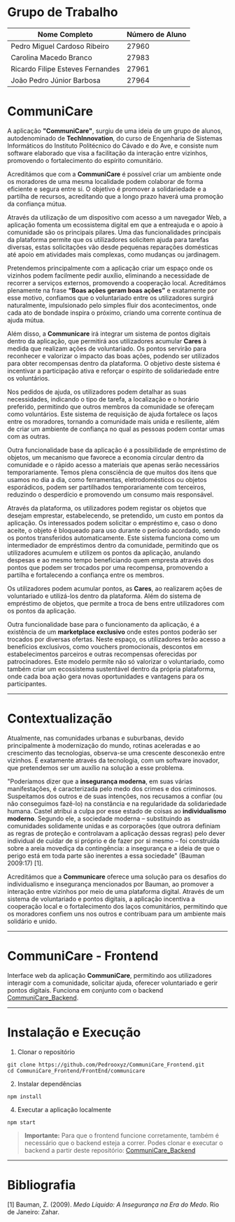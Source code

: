 # Grupo de Trabalho

| Nome Completo                                | Número de Aluno |
|----------------------------------------------|-----------------|
| Pedro Miguel Cardoso Ribeiro                 | 27960           |
| Carolina Macedo Branco                       | 27983           |
| Ricardo Filipe Esteves Fernandes             | 27961           |
| João Pedro Júnior Barbosa                    | 27964           |


# CommuniCare

A aplicação **"CommuniCare"**, surgiu de uma ideia de um grupo de alunos, autodenominado de **TechInnovation**, do curso de Engenharia de Sistemas Informáticos do Instituto Politécnico do Cávado e do Ave, e consiste num software elaborado que visa a facilitação da interação entre vizinhos, promovendo o fortalecimento do espírito comunitário.

Acreditámos que com a **CommuniCare** é possível criar um ambiente onde os moradores de uma mesma localidade podem colaborar de forma eficiente e segura entre si. O objetivo é promover a solidariedade e a partilha de recursos, acreditando que a longo prazo haverá uma promoção da confiança mútua.

Através da utilização de um dispositivo com acesso a um navegador Web, a aplicação fomenta um ecossistema digital em que a entreajuda e o apoio à comunidade são os principais pilares. Uma das funcionalidades principais da plataforma permite que os utilizadores solicitem ajuda para tarefas diversas, estas solicitações vão desde pequenas reparações domésticas até apoio em atividades mais complexas, como mudanças ou jardinagem.

Pretendemos principalmente com a aplicação criar um espaço onde os vizinhos podem facilmente pedir auxílio, eliminando a necessidade de recorrer a serviços externos, promovendo a cooperação local. Acreditámos plenamente na frase **“Boas ações geram boas ações”** e exatamente por esse motivo, confiamos que o voluntariado entre os utilizadores surgirá naturalmente, impulsionado pelo simples fluir dos acontecimentos, onde cada ato de bondade inspira o próximo, criando uma corrente contínua de ajuda mútua.

Além disso, a **Communicare** irá integrar um sistema de pontos digitais dentro da aplicação, que permitirá aos utilizadores acumular **Cares** à medida que realizam ações de voluntariado. Os pontos servirão para reconhecer e valorizar o impacto das boas ações, podendo ser utilizados para obter recompensas dentro da plataforma. O objetivo deste sistema é incentivar a participação ativa e reforçar o espírito de solidariedade entre os voluntários.

Nos pedidos de ajuda, os utilizadores podem detalhar as suas necessidades, indicando o tipo de tarefa, a localização e o horário preferido, permitindo que outros membros da comunidade se ofereçam como voluntários. Este sistema de requisição de ajuda fortalece os laços entre os moradores, tornando a comunidade mais unida e resiliente, além de criar um ambiente de confiança no qual as pessoas podem contar umas com as outras.

Outra funcionalidade base da aplicação é a possibilidade de empréstimo de objetos, um mecanismo que favorece a economia circular dentro da comunidade e o rápido acesso a materiais que apenas serão necessários temporariamente. Temos plena consciência de que muitos dos itens que usamos no dia a dia, como ferramentas, eletrodomésticos ou objetos esporádicos, podem ser partilhados temporariamente com terceiros, reduzindo o desperdício e promovendo um consumo mais responsável.

Através da plataforma, os utilizadores podem registar os objetos que desejam emprestar, estabelecendo, se pretendido, um custo em pontos da aplicação. Os interessados podem solicitar o empréstimo e, caso o dono aceite, o objeto é bloqueado para uso durante o período acordado, sendo os pontos transferidos automaticamente. Este sistema funciona como um intermediador de empréstimos dentro da comunidade, permitindo que os utilizadores acumulem e utilizem os pontos da aplicação, anulando despesas e ao mesmo tempo beneficiando quem empresta através dos pontos que podem ser trocados por uma recompensa, promovendo a partilha e fortalecendo a confiança entre os membros.

Os utilizadores podem acumular pontos, as **Cares**, ao realizarem ações de voluntariado e utilizá-los dentro da plataforma. Além do sistema de empréstimo de objetos, que permite a troca de bens entre utilizadores com os pontos da aplicação.

Outra funcionalidade base para o funcionamento da aplicação, é a existência de um **marketplace exclusivo** onde estes pontos poderão ser trocados por diversas ofertas. Neste espaço, os utilizadores terão acesso a benefícios exclusivos, como vouchers promocionais, descontos em estabelecimentos parceiros e outras recompensas oferecidas por patrocinadores. Este modelo permite não só valorizar o voluntariado, como também criar um ecossistema sustentável dentro da própria plataforma, onde cada boa ação gera novas oportunidades e vantagens para os participantes.

---

# Contextualização

Atualmente, nas comunidades urbanas e suburbanas, devido principalmente à modernização do mundo, rotinas aceleradas e ao crescimento das tecnologias, observa-se uma crescente desconexão entre vizinhos. É exatamente através da tecnologia, com um software inovador, que pretendemos ser um auxílio na solução a esse problema.

"Poderíamos dizer que a **insegurança moderna**, em suas várias manifestações, é caracterizada pelo medo dos crimes e dos criminosos. Suspeitamos dos outros e de suas intenções, nos recusamos a confiar (ou não conseguimos fazê-lo) na constância e na regularidade da solidariedade humana. Castel atribui a culpa por esse estado de coisas ao **individualismo moderno**. Segundo ele, a sociedade moderna – substituindo as comunidades solidamente unidas e as corporações (que outrora definiam as regras de proteção e controlavam a aplicação dessas regras) pelo dever individual de cuidar de si próprio e de fazer por si mesmo – foi construída sobre a areia movediça da contingência: a insegurança e a ideia de que o perigo está em toda parte são inerentes a essa sociedade" (Bauman 2009:17) [1].

Acreditámos que a **Communicare** oferece uma solução para os desafios do individualismo e insegurança mencionados por Bauman, ao promover a interação entre vizinhos por meio de uma plataforma digital. Através de um sistema de voluntariado e pontos digitais, a aplicação incentiva a cooperação local e o fortalecimento dos laços comunitários, permitindo que os moradores confiem uns nos outros e contribuam para um ambiente mais solidário e unido.

---

# CommuniCare - Frontend

Interface web da aplicação **CommuniCare**, permitindo aos utilizadores interagir com a comunidade, solicitar ajuda, oferecer voluntariado e gerir pontos digitais. Funciona em conjunto com o backend [CommuniCare_Backend](https://github.com/Pedrooxyz/CommuniCare_Backend).

---

# Instalação e Execução

1. Clonar o repositório
```
git clone https://github.com/Pedrooxyz/CommuniCare_Frontend.git
cd CommuniCare_Frontend/FrontEnd/communicare
```

2. Instalar dependências
```
npm install
```

4. Executar a aplicação localmente
```
npm start
```

> **Importante:** Para que o frontend funcione corretamente, também é necessário que o backend esteja a correr. Podes clonar e executar o backend a partir deste repositório: [CommuniCare_Backend](https://github.com/Pedrooxyz/CommuniCare_Backend.git)

---

# Bibliografia

[1] Bauman, Z. (2009). *Medo Líquido: A Insegurança na Era do Medo*. Rio de Janeiro: Zahar.
